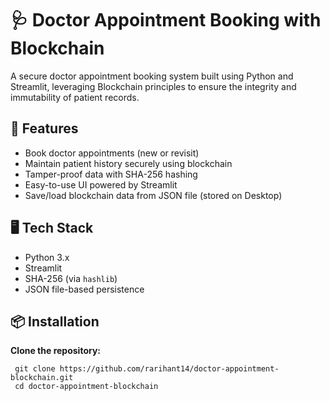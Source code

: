 # 🩺 Doctor Appointment Booking with Blockchain

A secure doctor appointment booking system built using Python and Streamlit, leveraging Blockchain principles to ensure the integrity and immutability of patient records.

## 🚀 Features

- Book doctor appointments (new or revisit)
- Maintain patient history securely using blockchain
- Tamper-proof data with SHA-256 hashing
- Easy-to-use UI powered by Streamlit
- Save/load blockchain data from JSON file (stored on Desktop)

## 🖥️ Tech Stack

- Python 3.x
- Streamlit
- SHA-256 (via `hashlib`)
- JSON file-based persistence

## 📦 Installation

 **Clone the repository:**


     git clone https://github.com/rarihant14/doctor-appointment-blockchain.git
     cd doctor-appointment-blockchain



